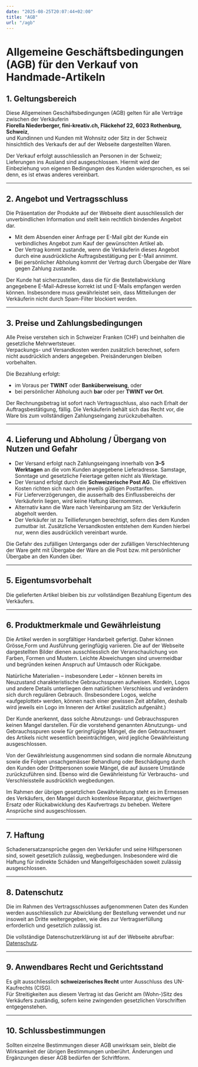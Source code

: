 ```yaml
---
date: "2025-08-25T20:07:44+02:00"
title: "AGB"
url: "/agb"
---
```


# Allgemeine Geschäftsbedingungen (AGB) für den Verkauf von Handmade-Artikeln

## 1. Geltungsbereich

Diese Allgemeinen Geschäftsbedingungen (AGB) gelten für alle Verträge zwischen der Verkäuferin  
**Fiorella Niederberger, fini-kreativ.ch, Fläckehof 22, 6023 Rothenburg, Schweiz**,  
und Kundinnen und Kunden mit Wohnsitz oder Sitz in der Schweiz hinsichtlich des Verkaufs der auf der Webseite dargestellten Waren.  

Der Verkauf erfolgt ausschliesslich an Personen in der Schweiz; Lieferungen ins Ausland sind ausgeschlossen.
Hiermit wird der Einbeziehung von eigenen Bedingungen des Kunden widersprochen, es sei denn, es ist etwas anderes vereinbart.

---

## 2. Angebot und Vertragsschluss

Die Präsentation der Produkte auf der Webseite dient ausschliesslich der unverbindlichen Information und stellt kein rechtlich bindendes Angebot dar.  

- Mit dem Absenden einer Anfrage per E-Mail gibt der Kunde ein verbindliches Angebot zum Kauf der gewünschten Artikel ab.  
- Der Vertrag kommt zustande, wenn die Verkäuferin dieses Angebot durch eine ausdrückliche Auftragsbestätigung per E-Mail annimmt.  
- Bei persönlicher Abholung kommt der Vertrag durch Übergabe der Ware gegen Zahlung zustande.  

Der Kunde hat sicherzustellen, dass die für die Bestellabwicklung angegebene E-Mail-Adresse korrekt ist und E-Mails empfangen werden können. Insbesondere muss gewährleistet sein, dass Mitteilungen der Verkäuferin nicht durch Spam-Filter blockiert werden.

---

## 3. Preise und Zahlungsbedingungen

Alle Preise verstehen sich in Schweizer Franken (CHF) und beinhalten die gesetzliche Mehrwertsteuer.  
Verpackungs- und Versandkosten werden zusätzlich berechnet, sofern nicht ausdrücklich anders angegeben. Preisänderungen bleiben vorbehalten.  

Die Bezahlung erfolgt:

- im Voraus per **TWINT** oder **Banküberweisung**, oder
- bei persönlicher Abholung auch **bar** oder per **TWINT vor Ort**.

Der Rechnungsbetrag ist sofort nach Vertragsschluss, also nach Erhalt der Auftragsbestätigung, fällig. Die Verkäuferin behält sich das Recht vor, die Ware bis zum vollständigen Zahlungseingang zurückzubehalten.

---

## 4. Lieferung und Abholung / Übergang von Nutzen und Gefahr

- Der Versand erfolgt nach Zahlungseingang innerhalb von **3–5 Werktagen** an die vom Kunden angegebene Lieferadresse. Samstage, Sonntage und gesetzliche Feiertage gelten nicht als Werktage.  
- Der Versand erfolgt durch die **Schweizerische Post AG**. Die effektiven Kosten richten sich nach den jeweils gültigen Posttarifen.  
- Für Lieferverzögerungen, die ausserhalb des Einflussbereichs der Verkäuferin liegen, wird keine Haftung übernommen.  
- Alternativ kann die Ware nach Vereinbarung am Sitz der Verkäuferin abgeholt werden.
- Der Verkäufer ist zu Teillieferungen berechtigt, sofern dies dem Kunden zumutbar ist. Zusätzliche Versandkosten entstehen dem Kunden hierbei nur, wenn dies ausdrücklich vereinbart wurde.

Die Gefahr des zufälligen Untergangs oder der zufälligen Verschlechterung der Ware geht mit Übergabe der Ware an die Post bzw. mit persönlicher Übergabe an den Kunden über.

---

## 5. Eigentumsvorbehalt

Die gelieferten Artikel bleiben bis zur vollständigen Bezahlung Eigentum des Verkäufers.

---

## 6. Produktmerkmale und Gewährleistung

Die Artikel werden in sorgfältiger Handarbeit gefertigt. Daher können Grösse,Form und Ausführung geringfügig variieren.
Die auf der Webseite dargestellten Bilder dienen ausschliesslich der Veranschaulichung von Farben,
Formen und Mustern. Leichte Abweichungen sind unvermeidbar und begründen keinen Anspruch auf Umtausch oder Rückgabe.

Natürliche Materialien – insbesondere Leder – können bereits im Neuzustand charakteristische Gebrauchsspuren aufweisen. Kordeln, Logos und andere Details unterliegen dem natürlichen Verschleiss und verändern sich durch regulären Gebrauch. (Insbesondere Logos, welche «aufgeplottet» werden, können nach einer gewissen Zeit abfallen, deshalb wird jeweils ein Logo im Inneren der Artikel zusätzlich aufgenäht.)

Der Kunde anerkennt, dass solche Abnutzungs- und Gebrauchsspuren keinen Mangel darstellen.
Für die vorstehend genannten Abnutzungs- und Gebrauchsspuren sowie für geringfügige Mängel, die den Gebrauchswert des Artikels nicht wesentlich beeinträchtigen, wird jegliche Gewährleistung ausgeschlossen.

Von der Gewährleistung ausgenommen sind sodann die normale Abnutzung sowie die Folgen unsachgemässer Behandlung oder Beschädigung durch den Kunden oder Drittpersonen sowie Mängel, die auf äussere Umstände zurückzuführen sind.
Ebenso wird die Gewährleistung für Verbrauchs- und Verschleissteile ausdrücklich wegbedungen.

Im Rahmen der übrigen gesetzlichen Gewährleistung steht es im Ermessen des Verkäufers, den Mangel durch kostenlose Reparatur, gleichwertigen Ersatz oder Rückabwicklung des Kaufvertrags zu beheben. Weitere Ansprüche sind ausgeschlossen.

---

## 7. Haftung

Schadenersatzansprüche gegen den Verkäufer und seine Hilfspersonen sind, soweit gesetzlich zulässig, wegbedungen. Insbesondere wird die Haftung für indirekte Schäden und Mangelfolgeschäden soweit zulässig ausgeschlossen.

---

## 8. Datenschutz

Die im Rahmen des Vertragsschlusses aufgenommenen Daten des Kunden werden ausschliesslich zur Abwicklung der Bestellung verwendet und nur insoweit an Dritte weitergegeben, wie dies zur Vertragserfüllung erforderlich und gesetzlich zulässig ist.

Die vollständige Datenschutzerklärung ist auf der Webseite abrufbar: [Datenschutz](/datenschutz/).

---

## 9. Anwendbares Recht und Gerichtsstand

Es gilt ausschliesslich **schweizerisches Recht** unter Ausschluss des UN-Kaufrechts (CISG).  
Für Streitigkeiten aus diesem Vertrag ist das Gericht am (Wohn-)Sitz des Verkäufers zuständig, sofern keine zwingenden gesetzlichen Vorschriften entgegenstehen.

---

## 10. Schlussbestimmungen

Sollten einzelne Bestimmungen dieser AGB unwirksam sein, bleibt die Wirksamkeit der übrigen Bestimmungen unberührt. Änderungen und Ergänzungen dieser AGB bedürfen der Schriftform.
